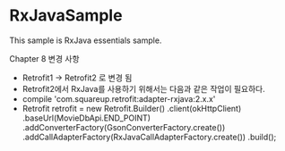 # RxJavaSample
This sample is RxJava essentials sample.

Chapter 8 변경 사항
- Retrofit1 -> Retrofit2 로 변경 됨
- Retrofit2에서 RxJava를 사용하기 위해서는 다음과 같은 작업이 필요하다.
- compile 'com.squareup.retrofit:adapter-rxjava:2.x.x'
- Retrofit retrofit = new Retrofit.Builder()
    .client(okHttpClient)
    .baseUrl(MovieDbApi.END_POINT)
    .addConverterFactory(GsonConverterFactory.create())
    .addCallAdapterFactory(RxJavaCallAdapterFactory.create())
    .build();
